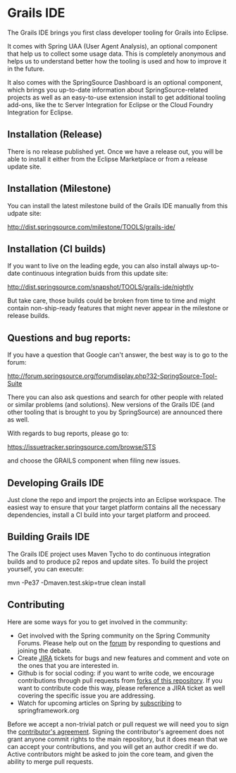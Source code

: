 # Grails IDE
      
  The Grails IDE brings you first class developer tooling for Grails into Eclipse.

  It comes with Spring UAA (User Agent Analysis), an optional component that help us to
  collect some usage data. This is completely anonymous and helps us to understand better how
  the tooling is used and how to improve it in the future.

  It also comes with the SpringSource Dashboard is an optional component, which brings you
  up-to-date information about SpringSource-related projects as well as an easy-to-use extension
  install to get additional tooling add-ons, like the tc Server Integration for Eclipse or the
  Cloud Foundry Integration for Eclipse.

## Installation (Release)

  There is no release published yet. Once we have a release out, you will be able to install it
  either from the Eclipse Marketplace or from a release update site.

## Installation (Milestone)

  You can install the latest milestone build of the Grails IDE manually from this udpate site:

  http://dist.springsource.com/milestone/TOOLS/grails-ide/

## Installation (CI builds)

  If you want to live on the leading egde, you can also install always up-to-date continuous
  integration buids from this update site:

  http://dist.springsource.com/snapshot/TOOLS/grails-ide/nightly

  But take care, those builds could be broken from time to time and might contain non-ship-ready
  features that might never appear in the milestone or release builds.

## Questions and bug reports:

  If you have a question that Google can't answer, the best way is to go to the forum:

  http://forum.springsource.org/forumdisplay.php?32-SpringSource-Tool-Suite

  There you can also ask questions and search for other people with related or similar problems
  (and solutions). New versions of the Grails IDE (and other tooling that is brought to you by
  SpringSource) are announced there as well.

  With regards to bug reports, please go to:

  https://issuetracker.springsource.com/browse/STS

  and choose the GRAILS component when filing new issues.

## Developing Grails IDE

  Just clone the repo and import the projects into an Eclipse workspace. The easiest way to ensure
  that your target platform contains all the necessary dependencies, install a CI build into
  your target platform and proceed.

## Building Grails IDE
  
  The Grails IDE project uses Maven Tycho to do continuous integration builds and to produce p2 repos
  and update sites. To build the project yourself, you can execute:

  mvn -Pe37 -Dmaven.test.skip=true clean install

## Contributing

  Here are some ways for you to get involved in the community:

  * Get involved with the Spring community on the Spring Community Forums.  Please help out on the [forum](http://forum.springsource.org/forumdisplay.php?32-SpringSource-Tool-Suite) by responding to questions and joining the debate.
  * Create [JIRA](https://issuetracker.springsource.com/browse/STS) tickets for bugs and new features and comment and vote on the ones that you are interested in.  
  * Github is for social coding: if you want to write code, we encourage contributions through pull requests from [forks of this repository](http://help.github.com/forking/). If you want to contribute code this way, please reference a JIRA ticket as well covering the specific issue you are addressing.
  * Watch for upcoming articles on Spring by [subscribing](http://www.springsource.org/node/feed) to springframework.org

Before we accept a non-trivial patch or pull request we will need you to sign the [contributor's agreement](https://support.springsource.com/spring_committer_signup). Signing the contributor's agreement does not grant anyone commit rights to the main repository, but it does mean that we can accept your contributions, and you will get an author credit if we do. Active contributors might be asked to join the core team, and given the ability to merge pull requests.
